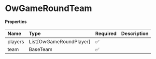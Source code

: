 # OwGameRoundTeam

**Properties**

| Name    | Type                    | Required | Description |
| :------ | :---------------------- | :------- | :---------- |
| players | List[OwGameRoundPlayer] | ✅       |             |
| team    | BaseTeam                | ✅       |             |
